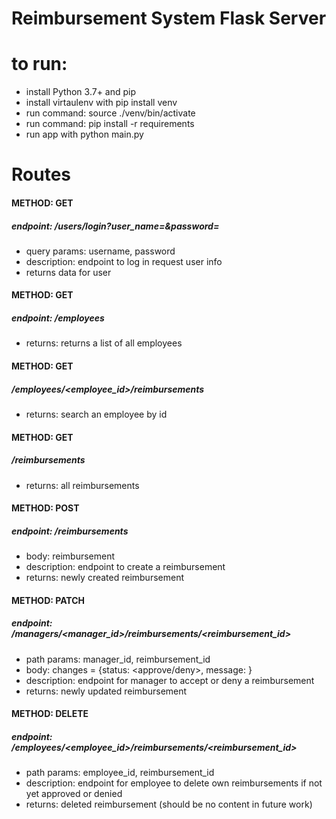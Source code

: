 # Reimbursement System Flask Server

# to run: 
- install Python 3.7+ and pip
- install virtaulenv with pip install venv
- run command: source ./venv/bin/activate
- run command: pip install -r requirements
- run app with python main.py

# Routes
#### METHOD: GET
##### endpoint: /users/login?user_name=<username>&password=<password>
- query params: username, password
- description: endpoint to log in request user info
- returns data for user
  
#### METHOD: GET
##### endpoint: /employees
- returns: returns a list of all employees

#### METHOD: GET
##### /employees/<employee_id>/reimbursements
- returns: search an employee by id

#### METHOD: GET
##### /reimbursements
- returns: all reimbursements

#### METHOD: POST
##### endpoint: /reimbursements
- body: reimbursement
- description: endpoint to create a reimbursement
- returns: newly created reimbursement

#### METHOD: PATCH
##### endpoint: /managers/<manager_id>/reimbursements/<reimbursement_id>
- path params: manager_id, reimbursement_id
- body: changes = {status: <approve/deny>, message: <message>}
- description: endpoint for manager to accept or deny a reimbursement
- returns: newly updated reimbursement

#### METHOD: DELETE
##### endpoint: /employees/<employee_id>/reimbursements/<reimbursement_id>
- path params: employee_id, reimbursement_id
- description: endpoint for employee to delete own reimbursements if not yet approved or denied
- returns: deleted reimbursement (should be no content in future work)

